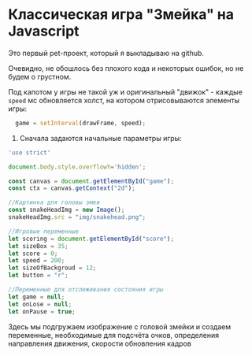 # Классическая игра "Змейка" на Javascript
Это первый pet-проект, который я выкладываю на github.

Очевидно, не обошлось без плохого кода и некоторых ошибок, но не будем о грустном.

Под капотом у игры не такой уж и оригинальный "движок" - каждые `speed` мс обновляется холст, на котором отрисовываются элементы игры:

``` javascript
  game = setInterval(drawFrame, speed);
```
1. Сначала задаются начальные параметры игры:

``` javascript
'use strict'

document.body.style.overflowY='hidden';

const canvas = document.getElementById("game");
const ctx = canvas.getContext("2d");

//Картинка для головы змеи
const snakeHeadImg = new Image();
snakeHeadImg.src = "img/snakehead.png";

//Игровые переменные
let scoring = document.getElementById("score");
let sizeBox = 35;
let score = 0;
let speed = 200;
let sizeOfBackgroud = 12;
let button = "r";

//Переменные для отслеживания состояния игры
let game = null;
let onLose = null;
let onPause = true;
```
Здесь мы подгружаем изображение с головой змейки и создаем переменные, необходимые для подсчёта очков, определения направления движения, скорости обновления кадров
